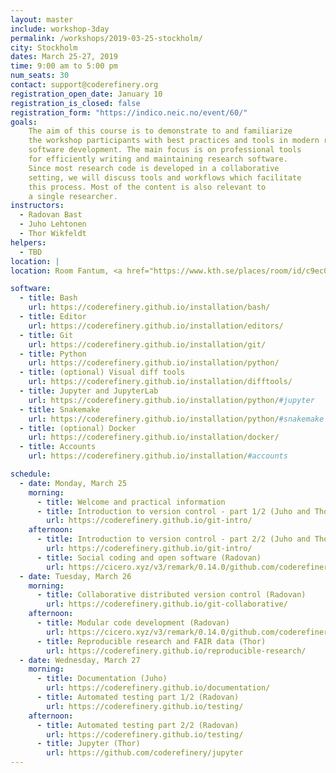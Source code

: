 ```yaml
---
layout: master
include: workshop-3day
permalink: /workshops/2019-03-25-stockholm/
city: Stockholm
dates: March 25-27, 2019
time: 9:00 am to 5:00 pm
num_seats: 30
contact: support@coderefinery.org
registration_open_date: January 10
registration_is_closed: false
registration_form: "https://indico.neic.no/event/60/"
goals:
    The aim of this course is to demonstrate to and familiarize
    the workshop participants with best practices and tools in modern research
    software development. The main focus is on professional tools
    for efficiently writing and maintaining research software.
    Since most research code is developed in a collaborative
    setting, we will discuss tools and workflows which facilitate
    this process. Most of the content is also relevant to
    a single researcher.
instructors:
  - Radovan Bast
  - Juho Lehtonen
  - Thor Wikfeldt
helpers:
  - TBD
location: |
location: Room Fantum, <a href="https://www.kth.se/places/room/id/c9ec01ab-b536-4be6-b82a-0d52ddadb2e6" target="_blank">Lindstedtsvägen 24, F-building, 5:th floor, KTH Campus</a>. 

software:
  - title: Bash
    url: https://coderefinery.github.io/installation/bash/
  - title: Editor
    url: https://coderefinery.github.io/installation/editors/
  - title: Git
    url: https://coderefinery.github.io/installation/git/
  - title: Python
    url: https://coderefinery.github.io/installation/python/
  - title: (optional) Visual diff tools
    url: https://coderefinery.github.io/installation/difftools/
  - title: Jupyter and JupyterLab
    url: https://coderefinery.github.io/installation/python/#jupyter
  - title: Snakemake
    url: https://coderefinery.github.io/installation/python/#snakemake
  - title: (optional) Docker
    url: https://coderefinery.github.io/installation/docker/
  - title: Accounts
    url: https://coderefinery.github.io/installation/#accounts

schedule:
  - date: Monday, March 25
    morning:
      - title: Welcome and practical information
      - title: Introduction to version control - part 1/2 (Juho and Thor)
        url: https://coderefinery.github.io/git-intro/
    afternoon:
      - title: Introduction to version control - part 2/2 (Juho and Thor)
        url: https://coderefinery.github.io/git-intro/
      - title: Social coding and open software (Radovan)
        url: https://cicero.xyz/v3/remark/0.14.0/github.com/coderefinery/social-coding/2018-12-11-espoo/talk.md/
  - date: Tuesday, March 26
    morning:
      - title: Collaborative distributed version control (Radovan)
        url: https://coderefinery.github.io/git-collaborative/
    afternoon:
      - title: Modular code development (Radovan)
        url: https://cicero.xyz/v3/remark/0.14.0/github.com/coderefinery/modular-code-development/master/talk.md
      - title: Reproducible research and FAIR data (Thor)
        url: https://coderefinery.github.io/reproducible-research/
  - date: Wednesday, March 27
    morning:
      - title: Documentation (Juho)
        url: https://coderefinery.github.io/documentation/
      - title: Automated testing part 1/2 (Radovan)
        url: https://coderefinery.github.io/testing/
    afternoon:
      - title: Automated testing part 2/2 (Radovan)
        url: https://coderefinery.github.io/testing/
      - title: Jupyter (Thor)
        url: https://github.com/coderefinery/jupyter
---
```

